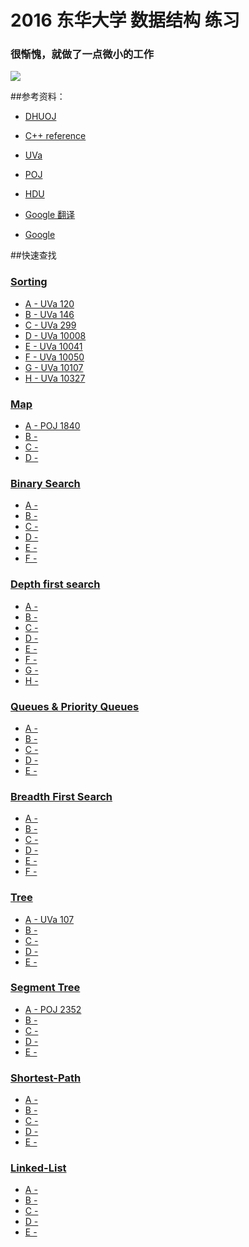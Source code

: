 # 2016 东华大学 数据结构 练习

### 很惭愧，就做了一点微小的工作

![](http://github-10067061.file.myqcloud.com/huaji.jpg)

##参考资料：

* [DHUOJ](http://acm.dhu.edu.cn/)

* [C++ reference](http://www.cplusplus.com/reference/)

* [UVa](https://uva.onlinejudge.org/)

* [POJ](http://poj.org/problemlist)

* [HDU](http://acm.hdu.edu.cn/)

* [Google 翻译](https://translate.google.com/)

* [Google](https://www.google.com/)

##快速查找
### [Sorting](https://github.com/HMBSbige/2016-DHU-data-structure/tree/master/Sorting)
* [A - UVa 120](https://github.com/HMBSbige/2016-DHU-data-structure/blob/master/Sorting/UVA%20120.cpp)
* [B - UVa 146](https://github.com/HMBSbige/2016-DHU-data-structure/blob/master/Sorting/UVa%20146.cpp)
* [C - UVa 299](https://github.com/HMBSbige/2016-DHU-data-structure/blob/master/Sorting/UVa%20299.cpp)
* [D - UVa 10008](https://github.com/HMBSbige/2016-DHU-data-structure/blob/master/Sorting/UVa%2010008.cpp)
* [E - UVa 10041](https://github.com/HMBSbige/2016-DHU-data-structure/blob/master/Sorting/UVa%2010041.cpp)
* [F - UVa 10050](https://github.com/HMBSbige/2016-DHU-data-structure/blob/master/Sorting/UVa%2010050.cpp)
* [G - UVa 10107](https://github.com/HMBSbige/2016-DHU-data-structure/blob/master/Sorting/UVa%2010107.cpp)
* [H - UVa 10327](https://github.com/HMBSbige/2016-DHU-data-structure/blob/master/Sorting/UVa%2010327.cpp)

### [Map](https://github.com/HMBSbige/2016-DHU-data-structure/tree/master/Map)
* [A - POJ 1840](https://github.com/HMBSbige/2016-DHU-data-structure/blob/master/Map/POJ%201840.cpp)
* [B -]()
* [C -]()
* [D -]()

### [Binary Search](https://github.com/HMBSbige/2016-DHU-data-structure/tree/master/Binary-Search)
* [A -]()
* [B -]()
* [C -]()
* [D -]()
* [E -]()
* [F -]()

### [Depth first search](https://github.com/HMBSbige/2016-DHU-data-structure/tree/master/Depth-first-search)
* [A -]()
* [B -]()
* [C -]()
* [D -]()
* [E -]()
* [F -]()
* [G -]()
* [H -]()

### [Queues & Priority Queues](https://github.com/HMBSbige/2016-DHU-data-structure/tree/master/Queues-Priority-Queues)
* [A -]()
* [B -]()
* [C -]()
* [D -]()
* [E -]()

### [Breadth First Search](https://github.com/HMBSbige/2016-DHU-data-structure/tree/master/Breadth-First-Search)
* [A -]()
* [B -]()
* [C -]()
* [D -]()
* [E -]()
* [F -]()

### [Tree](https://github.com/HMBSbige/2016-DHU-data-structure/tree/master/Tree)
* [A - UVa 107](https://github.com/HMBSbige/2016-DHU-data-structure/blob/master/Tree/UVa%20%20107.cpp)
* [B -]()
* [C -]()
* [D -]()
* [E -]()

### [Segment Tree](https://github.com/HMBSbige/2016-DHU-data-structure/tree/master/Segment-Tree)
* [A - POJ 2352](https://github.com/HMBSbige/2016-DHU-data-structure/blob/master/Segment-Tree/POJ%202352.cpp)
* [B -]()
* [C -]()
* [D -]()
* [E -]()

### [Shortest-Path](https://github.com/HMBSbige/2016-DHU-data-structure/tree/master/Shortest-Path)
* [A -]()
* [B -]()
* [C -]()
* [D -]()
* [E -]()

### [Linked-List](https://github.com/HMBSbige/2016-DHU-data-structure/tree/master/Linked-List)
* [A -]()
* [B -]()
* [C -]()
* [D -]()
* [E -]()
